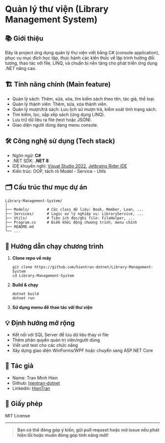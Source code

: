 # Quản lý thư viện (Library Management System)

## 📚 Giới thiệu

Đây là project ứng dụng quản lý thư viện viết bằng C# (console application), phục vụ mục đích học tập, thực hành các kiến thức về lập trình hướng đối tượng, thao tác với file, LINQ, và chuẩn bị nền tảng cho phát triển ứng dụng .NET nâng cao.

## 🏗️ Tính năng chính (Main feature)

- Quản lý sách: Thêm, sửa, xóa, tìm kiếm sách theo tên, tác giả, thể loại.
- Quản lý thành viên: Thêm, sửa, xóa thành viên.
- Quản lý mượn/trả sách: Lưu lịch sử mượn trả, kiểm soát tình trạng sách.
- Tìm kiếm, lọc, sắp xếp sách (ứng dụng LINQ).
- Lưu trữ dữ liệu ra file (text hoặc JSON).
- Giao diện người dùng dạng menu console.

## 🛠️ Công nghệ sử dụng (Tech stack)

- Ngôn ngữ: **C#**
- .NET SDK: **.NET 8**
- IDE khuyến nghị: [Visual Studio 2022](https://visualstudio.microsoft.com/downloads/), [Jetbrains Rider IDE](https://www.jetbrains.com/rider/)
- Kiến trúc: OOP, tách rõ Model - Service - Utils

## 🗂️ Cấu trúc thư mục dự án 

```
Library-Management-System/
│
├── Models/        # Các class dữ liệu: Book, Member, Loan, ...
├── Services/      # Logic xử lý nghiệp vụ: LibraryService, ...
├── Utils/         # Tiện ích đọc/ghi file: FileHelper, ...
├── Program.cs     # Điểm khởi động chương trình, menu chính
├── README.md
└── ...
```

## 🚀 Hướng dẫn chạy chương trình

1. **Clone repo về máy**
   ```
   git clone https://github.com/hientran-dotnet/Library-Management-System
   cd Library-Management-System
   ```

2. **Build & chạy**
   ```
   dotnet build
   dotnet run
   ```

3. **Sử dụng menu để thao tác với thư viện**

## 💡 Định hướng mở rộng

- Kết nối với SQL Server để lưu dữ liệu thay vì file
- Thêm phân quyền quản trị viên/người dùng
- Viết unit test cho các chức năng
- Xây dựng giao diện WinForms/WPF hoặc chuyển sang ASP.NET Core

## 👤 Tác giả

- Name: Tran Minh Hien
- Github: [hientran-dotnet](https://github.com/hientran-dotnet)
- Linkedin: [HienTran](https://www.linkedin.com/in/tranminhhien/)

## 📄 Giấy phép

MIT License

---

> **Bạn có thể đóng góp ý kiến, gửi pull request hoặc mở issue nếu phát hiện lỗi hoặc muốn đóng góp tính năng mới!**
